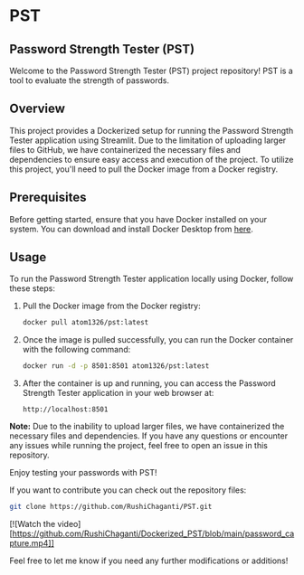 # PST
## Password Strength Tester (PST)

Welcome to the Password Strength Tester (PST) project repository! PST is a tool to evaluate the strength of passwords.

## Overview

This project provides a Dockerized setup for running the Password Strength Tester application using Streamlit. Due to the limitation of uploading larger files to GitHub, we have containerized the necessary files and dependencies to ensure easy access and execution of the project. To utilize this project, you'll need to pull the Docker image from a Docker registry.

## Prerequisites

Before getting started, ensure that you have Docker installed on your system. You can download and install Docker Desktop from [here](https://www.docker.com/products/docker-desktop).

## Usage

To run the Password Strength Tester application locally using Docker, follow these steps:

1. Pull the Docker image from the Docker registry:
    ```bash
    docker pull atom1326/pst:latest
    ```

2. Once the image is pulled successfully, you can run the Docker container with the following command:
    ```bash
    docker run -d -p 8501:8501 atom1326/pst:latest
    ```

3. After the container is up and running, you can access the Password Strength Tester application in your web browser at:
    ```
    http://localhost:8501
    ```

**Note:**
Due to the inability to upload larger files, we have containerized the necessary files and dependencies. If you have any questions or encounter any issues while running the project, feel free to open an issue in this repository.

Enjoy testing your passwords with PST!

If you want to contribute you can check out the repository files:
```bash
git clone https://github.com/RushiChaganti/PST.git
```

[![Watch the video][https://github.com/RushiChaganti/Dockerized_PST/blob/main/password_capture.mp4]]

Feel free to let me know if you need any further modifications or additions!
